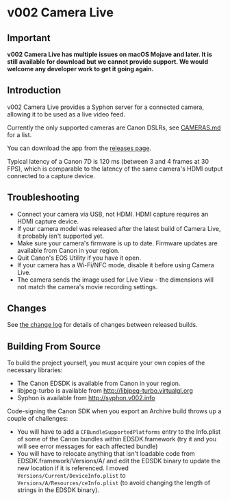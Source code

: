 v002 Camera Live
================

Important
---------

**v002 Camera Live has multiple issues on macOS Mojave and later. It is still available for download but we cannot provide support. We would welcome any developer work to get it going again.**

Introduction
------------

v002 Camera Live provides a Syphon server for a connected camera, allowing it to be used as a live video feed.

Currently the only supported cameras are Canon DSLRs, see [CAMERAS.md](https://github.com/v002/v002-Camera-Live/blob/master/CAMERAS.md) for a list.

You can download the app from the [releases page](https://github.com/v002/v002-Camera-Live/releases).

Typical latency of a Canon 7D is 120 ms (between 3 and 4 frames at 30 FPS), which is comparable to the latency of the same camera's HDMI output connected to a capture device.

Troubleshooting
---------------

- Connect your camera via USB, not HDMI. HDMI capture requires an HDMI capture device.
- If your camera model was released after the latest build of Camera Live, it probably isn't supported yet.
- Make sure your camera's firmware is up to date. Firmware updates are available from Canon in your region. 
- Quit Canon's EOS Utility if you have it open.
- If your camera has a Wi-Fi/NFC mode, disable it before using Camera Live.
- The camera sends the image used for Live View - the dimensions will not match the camera's movie recording settings.

Changes
-------

See [the change log](https://github.com/v002/v002-Camera-Live/blob/master/CHANGES.md) for details of changes between released builds.

Building From Source
--------------------

To build the project yourself, you must acquire your own copies of the necessary libraries:

 - The Canon EDSDK is available from Canon in your region.
 - libjpeg-turbo is available from http://libjpeg-turbo.virtualgl.org
 - Syphon is available from http://syphon.v002.info

Code-signing the Canon SDK when you export an Archive build throws up a couple of challenges:

 - You will have to add a ````CFBundleSupportedPlatforms```` entry to the Info.plist of some of the Canon bundles within EDSDK.framework (try it and you will see error messages for each affected bundle)
 - You will have to relocate anything that isn't loadable code from EDSDK.framework/Versions/A/ and edit the EDSDK binary to update the new location if it is referenced. I moved ````Versions/Current/DeviceInfo.plist```` to ````Versions/A/Resources/ceInfo.plist```` (to avoid changing the length of strings in the EDSDK binary).
